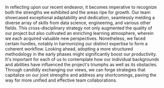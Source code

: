 In reflecting upon our recent endeavor, it becomes imperative to recognize both the strengths we exhibited and the areas ripe for growth. Our team showcased exceptional adaptability and dedication, seamlessly melding a diverse array of skills from data science, engineering, and various other fields. This cross-disciplinary strategy not only augmented the quality of our project but also cultivated an enriching learning atmosphere, wherein we each acquired valuable new perspectives. Nonetheless, we faced certain hurdles, notably in harmonizing our distinct expertise to form a coherent workflow. Looking ahead, adopting a more structured methodology in the early phases might significantly boost our productivity. It's important for each of us to contemplate how our individual backgrounds and abilities have influenced the project's triumphs as well as its obstacles. Through candidly exchanging our views, we can forge strategies that capitalize on our joint strengths and address any shortcomings, paving the way for more unified and effective team collaborations.
